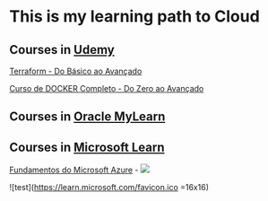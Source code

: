 # This is my learning path to Cloud

## Courses in [Udemy](https://www.udemy.com/)

[Terraform - Do Básico ao Avançado](https://www.udemy.com/course/terraform-do-basico-ao-avancado/?couponCode=SKILLS4SALEB) 

[Curso de DOCKER Completo - Do Zero ao Avançado](https://www.udemy.com/course/docker-zero-avancado/?couponCode=SKILLS4SALEB) 

## Courses in [Oracle MyLearn](https://mylearn.oracle.com/ou/home)

## Courses in [Microsoft Learn](https://learn.microsoft.com/)

[Fundamentos do Microsoft Azure](https://learn.microsoft.com/pt-br/training/courses/az-900t00?tab=credentials-tab&ns-enrollment-type=Collection&ns-enrollment-id=6qgduy4y4738kk) - [![](https://learn.microsoft.com/favicon.ico)](https://learn.microsoft.com/api/credentials/share/pt-br/HeitorRapcinski/DE51A9FE23657F98?sharingId=44A36E9198D085BB)


![test](https://learn.microsoft.com/favicon.ico =16x16)
